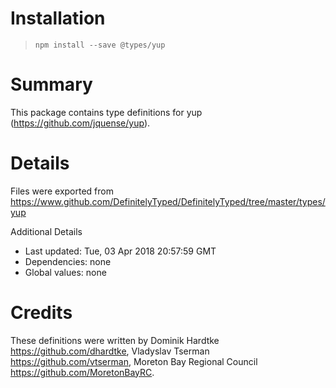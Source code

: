 # Installation
> `npm install --save @types/yup`

# Summary
This package contains type definitions for yup (https://github.com/jquense/yup).

# Details
Files were exported from https://www.github.com/DefinitelyTyped/DefinitelyTyped/tree/master/types/yup

Additional Details
 * Last updated: Tue, 03 Apr 2018 20:57:59 GMT
 * Dependencies: none
 * Global values: none

# Credits
These definitions were written by Dominik Hardtke <https://github.com/dhardtke>, Vladyslav Tserman <https://github.com/vtserman>, Moreton Bay Regional Council <https://github.com/MoretonBayRC>.

